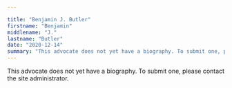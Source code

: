 ```yaml
---

title: "Benjamin J. Butler"
firstname: "Benjamin"
middlename: "J."
lastname: "Butler"
date: "2020-12-14"
summary: "This advocate does not yet have a biography. To submit one, please contact the site administrator."
---
```

This advocate does not yet have a biography. To submit one, please contact the site administrator.

